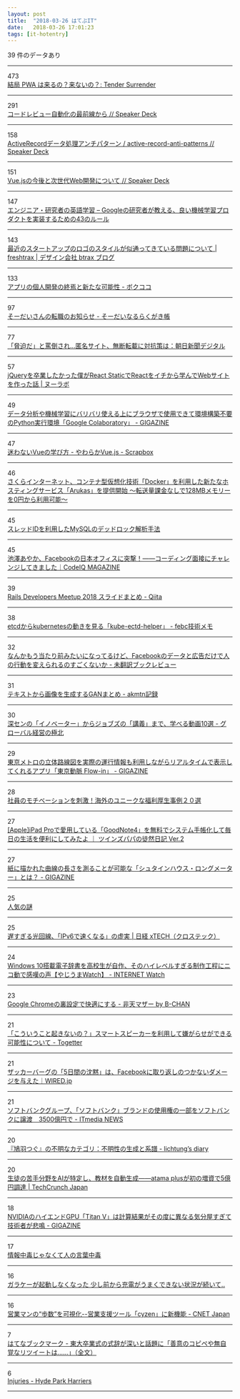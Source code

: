 ```yaml
---
layout: post
title:  "2018-03-26 はてぶIT"
date:   2018-03-26 17:01:23
tags: [it-hotentry]
---
```

39 件のデータあり

<hr><div class="row">
<div class="col-1"><span class="badge badge-pill badge-success h2">473</span></div>
<div class="col-11"><a href='https://blog.agektmr.com/2018/03/instagram-pwa.html' target='_blank'>結局 PWA は来るの？来ないの？: Tender Surrender</a></div>
</div>
<hr>
<div class="row">
<div class="col-1"><span class="badge badge-pill badge-success h2">291</span></div>
<div class="col-11"><a href='https://speakerdeck.com/soutaro/kodorebiyuzi-dong-hua-falsezui-qian-xian-kara' target='_blank'>コードレビュー自動化の最前線から // Speaker Deck</a></div>
</div>
<hr>
<div class="row">
<div class="col-1"><span class="badge badge-pill badge-success h2">158</span></div>
<div class="col-11"><a href='https://speakerdeck.com/toshimaru/active-record-anti-patterns' target='_blank'>ActiveRecordデータ処理アンチパターン / active-record-anti-patterns // Speaker Deck</a></div>
</div>
<hr>
<div class="row">
<div class="col-1"><span class="badge badge-pill badge-success h2">151</span></div>
<div class="col-11"><a href='https://speakerdeck.com/kazupon/vue-dot-jsfalsejin-hou-toci-shi-dai-webkai-fa-nituite' target='_blank'>Vue.jsの今後と次世代Web開発について // Speaker Deck</a></div>
</div>
<hr>
<div class="row">
<div class="col-1"><span class="badge badge-pill badge-success h2">147</span></div>
<div class="col-11"><a href='http://englishforhackers.com/rules-of-machine-learning-best-practices-for-ml-engineering.html' target='_blank'>エンジニア・研究者の英語学習 – Googleの研究者が教える、良い機械学習プロダクトを実装するための43のルール</a></div>
</div>
<hr>
<div class="row">
<div class="col-1"><span class="badge badge-pill badge-success h2">143</span></div>
<div class="col-11"><a href='http://blog.btrax.com/jp/2018/03/26/startup-logos/' target='_blank'>最近のスタートアップのロゴのスタイルが似通ってきている問題について | freshtrax | デザイン会社 btrax ブログ</a></div>
</div>
<hr>
<div class="row">
<div class="col-1"><span class="badge badge-pill badge-success h2">133</span></div>
<div class="col-11"><a href='http://www.bokukoko.info/entry/2018/03/25/114716' target='_blank'>アプリの個人開発の終焉と新たな可能性 - ボクココ</a></div>
</div>
<hr>
<div class="row">
<div class="col-1"><span class="badge badge-pill badge-success h2">97</span></div>
<div class="col-11"><a href='https://soudai.hatenablog.com/entry/2018/03/26/190000' target='_blank'>そーだいさんの転職のお知らせ - そーだいなるらくがき帳</a></div>
</div>
<hr>
<div class="row">
<div class="col-1"><span class="badge badge-pill badge-success h2">77</span></div>
<div class="col-11"><a href='https://www.asahi.com/articles/ASL3H55XML3HUEHF003.html' target='_blank'>「脅迫だ」と罵倒され…匿名サイト、無断転載に対抗策は：朝日新聞デジタル</a></div>
</div>
<hr>
<div class="row">
<div class="col-1"><span class="badge badge-pill badge-success h2">57</span></div>
<div class="col-11"><a href='https://nulab-inc.com/ja/blog/typetalk/how-to-make-website-with-react-static/' target='_blank'>jQueryを卒業したかった僕がReact StaticでReactをイチから学んでWebサイトを作った話 | ヌーラボ</a></div>
</div>
<hr>
<div class="row">
<div class="col-1"><span class="badge badge-pill badge-success h2">49</span></div>
<div class="col-11"><a href='https://gigazine.net/news/20180326-google-colab-notebook/' target='_blank'>データ分析や機械学習にバリバリ使える上にブラウザで使用できて環境構築不要のPython実行環境「Google Colaboratory」 - GIGAZINE</a></div>
</div>
<hr>
<div class="row">
<div class="col-1"><span class="badge badge-pill badge-success h2">47</span></div>
<div class="col-11"><a href='https://scrapbox.io/vue-yawaraka/%E8%BF%B7%E3%82%8F%E3%81%AA%E3%81%84Vue%E3%81%AE%E5%AD%A6%E3%81%B3%E6%96%B9' target='_blank'>迷わないVueの学び方 - やわらかVue.js - Scrapbox</a></div>
</div>
<hr>
<div class="row">
<div class="col-1"><span class="badge badge-pill badge-success h2">46</span></div>
<div class="col-11"><a href='https://www.sakura.ad.jp/press/2018/0326_arukas/' target='_blank'>さくらインターネット、コンテナ型仮想化技術「Docker」を利用した新たなホスティングサービス「Arukas」を提供開始 ～転送量課金なしで128MBメモリーを0円から利用可能～</a></div>
</div>
<hr>
<div class="row">
<div class="col-1"><span class="badge badge-pill badge-success h2">45</span></div>
<div class="col-11"><a href='https://github.com/ichirin2501/doc/blob/master/innodb-deadlock-thread-id.md' target='_blank'>スレッドIDを利用したMySQLのデッドロック解析手法</a></div>
</div>
<hr>
<div class="row">
<div class="col-1"><span class="badge badge-pill badge-success h2">45</span></div>
<div class="col-11"><a href='https://codeiq.jp/magazine/2018/03/57896/' target='_blank'>池澤あやか、Facebookの日本オフィスに突撃！――コーディング面接にチャレンジしてきました｜CodeIQ MAGAZINE</a></div>
</div>
<hr>
<div class="row">
<div class="col-1"><span class="badge badge-pill badge-success h2">39</span></div>
<div class="col-11"><a href='https://qiita.com/dyoshimitsu/items/20a41ab656d2da80e4d9' target='_blank'>Rails Developers Meetup 2018 スライドまとめ - Qiita</a></div>
</div>
<hr>
<div class="row">
<div class="col-1"><span class="badge badge-pill badge-success h2">38</span></div>
<div class="col-11"><a href='http://febc-yamamoto.hatenablog.jp/entry/2018/03/25/223933' target='_blank'>etcdからkubernetesの動きを見る「kube-ectd-helper」 - febc技術メモ</a></div>
</div>
<hr>
<div class="row">
<div class="col-1"><span class="badge badge-pill badge-success h2">32</span></div>
<div class="col-11"><a href='http://kaseinoji.hatenablog.com/entry/cambridge-analytica' target='_blank'>なんかもう当たり前みたいになってるけど、Facebookのデータと広告だけで人の行動を変えられるのすごくないか - 未翻訳ブックレビュー</a></div>
</div>
<hr>
<div class="row">
<div class="col-1"><span class="badge badge-pill badge-success h2">31</span></div>
<div class="col-11"><a href='http://akmtn.hatenablog.com/entry/2018/03/25/182759' target='_blank'>テキストから画像を生成するGANまとめ - akmtn記録</a></div>
</div>
<hr>
<div class="row">
<div class="col-1"><span class="badge badge-pill badge-success h2">30</span></div>
<div class="col-11"><a href='http://globalbiz.hatenablog.com/entry/2018/03/25/172327' target='_blank'>深センの「イノベーター」からジョブズの「講義」まで、学べる動画10選 - グローバル経営の極北</a></div>
</div>
<hr>
<div class="row">
<div class="col-1"><span class="badge badge-pill badge-success h2">29</span></div>
<div class="col-11"><a href='https://gigazine.net/news/20180325-tokyo-doumyaku-flow-in/' target='_blank'>東京メトロの立体路線図を実際の運行情報も利用しながらリアルタイムで表示してくれるアプリ「東京動脈 Flow-in」 - GIGAZINE</a></div>
</div>
<hr>
<div class="row">
<div class="col-1"><span class="badge badge-pill badge-success h2">28</span></div>
<div class="col-11"><a href='https://navi.dropbox.jp/benefits-case' target='_blank'>社員のモチベーションを刺激！海外のユニークな福利厚生事例２０選</a></div>
</div>
<hr>
<div class="row">
<div class="col-1"><span class="badge badge-pill badge-success h2">27</span></div>
<div class="col-11"><a href='http://twi-papa.com/archives/22064' target='_blank'>[Apple]iPad Proで愛用している「GoodNote4」を無料でシステム手帳化して毎日の生活を便利にしてみたよ ｜ ツインズパパの徒然日記 Ver.2</a></div>
</div>
<hr>
<div class="row">
<div class="col-1"><span class="badge badge-pill badge-success h2">27</span></div>
<div class="col-11"><a href='https://gigazine.net/news/20180326-steinhaus-longmeter/' target='_blank'>紙に描かれた曲線の長さを測ることが可能な「シュタインハウス・ロングメーター」とは？ - GIGAZINE</a></div>
</div>
<hr>
<div class="row">
<div class="col-1"><span class="badge badge-pill badge-success h2">25</span></div>
<div class="col-11"><a href='https://anond.hatelabo.jp/20180201132629' target='_blank'>人気の謎</a></div>
</div>
<hr>
<div class="row">
<div class="col-1"><span class="badge badge-pill badge-success h2">25</span></div>
<div class="col-11"><a href='http://tech.nikkeibp.co.jp/atcl/nxt/column/18/00216/032200001/' target='_blank'>遅すぎる光回線、「IPv6で速くなる」の虚実 | 日経 xTECH（クロステック）</a></div>
</div>
<hr>
<div class="row">
<div class="col-1"><span class="badge badge-pill badge-success h2">24</span></div>
<div class="col-11"><a href='https://internet.watch.impress.co.jp/docs/yajiuma/1113410.html' target='_blank'>Windows 10搭載電子辞書を高校生が自作、そのハイレベルすぎる制作工程にニコ動で感嘆の声【やじうまWatch】 - INTERNET Watch</a></div>
</div>
<hr>
<div class="row">
<div class="col-1"><span class="badge badge-pill badge-success h2">23</span></div>
<div class="col-11"><a href='http://www.b-chan.jp/entry/pc/Chrome-customize' target='_blank'>Google Chromeの裏設定で快適にする - 非天マザー by B-CHAN</a></div>
</div>
<hr>
<div class="row">
<div class="col-1"><span class="badge badge-pill badge-success h2">21</span></div>
<div class="col-11"><a href='https://togetter.com/li/1212002' target='_blank'>「こういうこと起きないの？」スマートスピーカーを利用して嫌がらせができる可能性について - Togetter</a></div>
</div>
<hr>
<div class="row">
<div class="col-1"><span class="badge badge-pill badge-success h2">21</span></div>
<div class="col-11"><a href='https://wired.jp/2018/03/26/zuckerberg-trust-in-facebook/' target='_blank'>ザッカーバーグの「5日間の沈黙」は、Facebookに取り返しのつかないダメージを与えた｜WIRED.jp</a></div>
</div>
<hr>
<div class="row">
<div class="col-1"><span class="badge badge-pill badge-success h2">21</span></div>
<div class="col-11"><a href='http://www.itmedia.co.jp/news/articles/1803/26/news079.html' target='_blank'>ソフトバンクグループ、「ソフトバンク」ブランドの使用権の一部をソフトバンクに譲渡　3500億円で - ITmedia NEWS</a></div>
</div>
<hr>
<div class="row">
<div class="col-1"><span class="badge badge-pill badge-success h2">20</span></div>
<div class="col-11"><a href='http://lichtung.hateblo.jp/entry/2018/03/25/044503' target='_blank'>『鳩羽つぐ』の不明なカテゴリ：不明性の生成と系譜 - lichtung’s diary</a></div>
</div>
<hr>
<div class="row">
<div class="col-1"><span class="badge badge-pill badge-success h2">20</span></div>
<div class="col-11"><a href='https://jp.techcrunch.com/2018/03/26/atama-plus-fundrasing/' target='_blank'>生徒の苦手分野をAIが特定し、教材を自動生成――atama plusが初の増資で5億円調達 | TechCrunch Japan</a></div>
</div>
<hr>
<div class="row">
<div class="col-1"><span class="badge badge-pill badge-success h2">18</span></div>
<div class="col-11"><a href='https://gigazine.net/news/20180326-nvidia-titan-v-different-answer/' target='_blank'>NVIDIAのハイエンドGPU「Titan V」は計算結果がその度に異なる気分屋すぎて技術者が悲鳴 - GIGAZINE</a></div>
</div>
<hr>
<div class="row">
<div class="col-1"><span class="badge badge-pill badge-success h2">17</span></div>
<div class="col-11"><a href='https://anond.hatelabo.jp/20180326120128' target='_blank'>情報中毒じゃなくて人の言葉中毒</a></div>
</div>
<hr>
<div class="row">
<div class="col-1"><span class="badge badge-pill badge-success h2">16</span></div>
<div class="col-11"><a href='https://anond.hatelabo.jp/20180318210122' target='_blank'>ガラケーが起動しなくなった 少し前から充電がうまくできない状況が続いて..</a></div>
</div>
<hr>
<div class="row">
<div class="col-1"><span class="badge badge-pill badge-success h2">16</span></div>
<div class="col-11"><a href='https://japan.cnet.com/article/35116587/' target='_blank'>営業マンの“歩数”を可視化--営業支援ツール「cyzen」に新機能 - CNET Japan</a></div>
</div>
<hr>
<div class="row">
<div class="col-1"><span class="badge badge-pill badge-success h2">7</span></div>
<div class="col-11"><a href='http://b.hatena.ne.jp/entry/s/www.huffingtonpost.jp/2015/04/08/tokyo-university-speech_n_7022498.html' target='_blank'>はてなブックマーク - 東大卒業式の式辞が深いと話題に「善意のコピペや無自覚なリツイートは......」（全文）</a></div>
</div>
<hr>
<div class="row">
<div class="col-1"><span class="badge badge-pill badge-success h2">6</span></div>
<div class="col-11"><a href='http://www.hydeparkharriers.co.uk/forums/forum/injuries/' target='_blank'>Injuries - Hyde Park Harriers</a></div>
</div>
<hr>

